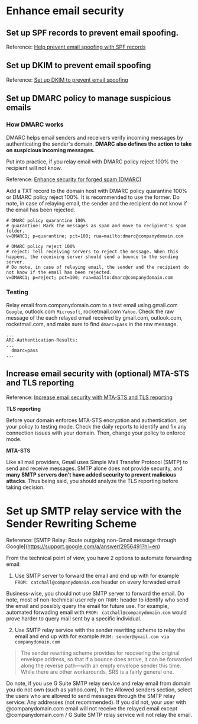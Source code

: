 # Enhance email security

## Set up SPF records to prevent email spoofing.

Reference: [Help prevent email spoofing with SPF records](https://support.google.com/a/answer/33786?hl=en&ref_topic=7556597)

## Set up DKIM to prevent email spoofing

Reference: [Set up DKIM to prevent email spoofing](https://support.google.com/a/answer/174124?hl=en)

## Set up DMARC policy to manage suspicious emails

### How DMARC works
DMARC helps email senders and receivers verify incoming messages by authenticating the sender's domain. **DMARC also defines the action to take on suspicious incoming messages.**

Put into practice, if you relay email with DMARC policy reject 100% the recipient will not know.

Reference: [Enhance security for forged spam (DMARC)](https://support.google.com/a/answer/2466580?hl=en&ref_topic=2759254&visit_id=637246565085389670-3422249965&rd=1)

Add a TXT record to the domain host with DMARC policy quarantine 100% or DMARC policy reject 100%. It is recommended to use the former. Do note, in case of relaying email, the sender and the recipient do not know if the email has been rejected.

```
# DMARC policy quarantine 100%
# quarantine: Mark the messages as spam and move to recipient's spam folder.
v=DMARC1; p=quarantine; pct=100; rua=mailto:dmarc@companydomain.com

# DMARC policy reject 100%
# reject: Tell receiving servers to reject the message. When this happens, the receiving server should send a bounce to the sending server.
# Do note, in case of relaying email, the sender and the recipient do not know if the email has been rejected.
v=DMARC1; p=reject; pct=100; rua=mailto:dmarc@companydomain.com
```

### Testing

Relay email from companydomain.com to a test email using gmail.com `Google`, outlook.com `Microsoft`, rocketmail.com `Yahoo`.
Check the raw message of the each relayed email received by gmail.com, outlook.com, rocketmail.com, and make sure to find `dmarc=pass` in the raw message.

```
...
ARC-Authentication-Results:
...
  dmarc=pass
...
```

## Increase email security with (optional) MTA-STS and TLS reporting

Reference: [Increase email security with MTA-STS and TLS reporting](https://support.google.com/a/topic/9261406?hl=en&ref_topic=7556597)

**TLS reporting**

Before your domain enforces MTA-STS encryption and authentication, set your policy to testing mode. Check the daily reports to identify and fix any connection issues with your domain. Then, change your policy to enforce mode.

**MTA-STS**

Like all mail providers, Gmail uses Simple Mail Transfer Protocol (SMTP) to send and receive messages. SMTP alone does not provide security, and **many SMTP servers don’t have added security to prevent malicious attacks**. Thus being said, you should analyze the TLS reporting before taking decision.

# Set up SMTP relay service with the Sender Rewriting Scheme

Reference: [SMTP Relay: Route outgoing non-Gmail message through Google[(https://support.google.com/a/answer/2956491?hl=en)

From the technical point of view, you have 2 options to automate forwarding email:
1. Use SMTP server to forward the email and end up with for example `FROM: catchall@companydomain.com` header on every forwaded email

Business-wise, you should not use SMTP server to forward the email. Do note, most of non-technical user rely on `FROM:` header to identify who send the email and possibly query the email for future use. For example, automated forwading email with `FROM: catchall@companydomain.com` would prove harder to query mail sent by a specific individual.

2. Use SMTP relay service with the sender rewriting scheme to relay the email and end up with for example `FROM: sender@gmail.com via companydomain.com`

> The sender rewriting scheme provides for recovering the original envelope address, so that if a bounce does arrive, it can be forwarded along the reverse path—with an empty envelope sender this time. While there are other workarounds, SRS is a fairly general one.

Do note, if you use G Suite SMTP relay service and relay email from domain you do not own (such as yahoo.com), In the Allowed senders section, select the users who are allowed to send messages through the SMTP relay service: Any addresses (not recommended). If you did not, your user with @companydomain.com email will not receive the relayed email except @companydomain.com / G Suite SMTP relay service will not relay the email.
